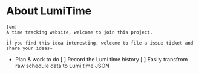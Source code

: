 # About LumiTime
    [en]
    A time tracking website, welcome to join this project.    
    ....
    if you find this idea interesting, welcome to file a issue ticket and share your ideas~

* Plan & work to do
	[ ] Record the Lumi time history
	[ ] Easily transfrom raw schedule data to Lumi time JSON
	
    

